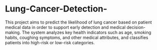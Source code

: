 # Lung-Cancer-Detection-
This project aims to predict the likelihood of lung cancer based on patient medical data in order to support early detection and medical decision-making. The system analyzes key health indicators such as age, smoking habits, coughing symptoms, and other medical attributes, and classifies patients into high-risk or low-risk categories.  
